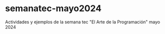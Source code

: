 # semanatec-mayo2024
Actividades y ejemplos de la semana tec "El Arte de la Programación" mayo 2024
